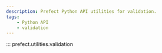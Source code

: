 ```yaml
---
description: Prefect Python API utilities for validation.
tags:
    - Python API
    - validation
---
```


::: prefect.utilities.validation
